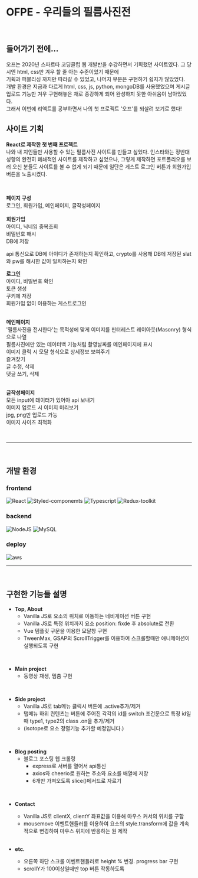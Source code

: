 # OFPE - 우리들의 필름사진전

<br/>

## 들어가기 전에...
오프는 2020년 스파르타 코딩클럽 웹 개발반을 수강하면서 기획했던 사이트였다. 그 당시엔 html, css만 겨우 할 줄 아는 수준이었기 때문에<br/>
기획과 퍼블리싱 까지만 따라갈 수 있었고, 나머지 부분은 구현하기 쉽지가 않았었다.<br/>
개발 환경은 지금과 다르게 html, css, js, python, mongoDB를 사용했었으며 게시글 업로드 기능만 겨우 구현해놓은 채로 종강하게 되어 완성하지 못한 아쉬움이 남아있었다.<br/>
그래서 이번에 리액트를 공부하면서 나의 첫 프로젝트 '오프'를 되살려 보기로 했다!

## 사이트 기획
__React로 제작한 첫 번째 프로젝트__ <br/>
나와 내 지인들만 사용할 수 있는 필름사진 사이트를 만들고 싶었다. 인스타와는 정반대 성향의 완전히 폐쇄적인 사이트를 제작하고 싶었으나, 그렇게 제작하면 포트폴리오를 보러 오신 분들도 사이트를 볼 수 없게 되기 때문에 일단은 게스트 로그인 버튼과 회원가입 버튼을 노출시켰다.

<br/>

__페이지 구성__ <br/>
로그인, 회원가입, 메인페이지, 글작성페이지
<br/>
 <br/>
__회원가입__<br/>
아이디, 닉네임 중복조회 <br/>
비밀번호 해시 <br/>
DB에 저장 <br/>

api 통신으로 DB에 아이디가 존재하는지 확인하고, crypto를 사용해 DB에 저장된 slat와 pw를 해시한 값이 일치하는지 확인
 <br/>
 
__로그인__<br/>
아이디, 비밀번호 확인 <br/>
토큰 생성 <br/>
쿠키에 저장 <br/>
회원가입 없이 이용하는 게스트로그인 <br/>
<br/>
 
 
__메인페이지__<br/>
'필름사진을 전시한다'는 목적성에 맞게 이미지를 핀터레스트 레이아웃(Masonry) 형식으로 나열 <br/>
필름사진에만 있는 데이터백 기능처럼 촬영날짜를 메인페이지에 표시 <br/>
이미지 클릭 시 모달 형식으로 상세정보 보여주기 <br/>
즐겨찾기 <br/>
글 수정, 삭제 <br/>
댓글 쓰기, 삭제 <br/>
<br/>
 
 __글작성페이지__<br/>
모든 input에 데이터가 있어야 api 보내기 <br/>
이미지 업로드 시 이미지 미리보기 <br/>
jpg, png만 업로드 가능 <br/>
이미지 사이즈 최적화 <br/>

 <br/>


-----

<br/>

## 개발 환경

### frontend
![React](https://img.shields.io/badge/React-20232A?style=for-the-badge&logo=react&logoColor=61DAFB)
![Styled-componemts](https://img.shields.io/badge/styled--components-DB7093?style=for-the-badge&logo=styled-components&logoColor=white)
![Typescript](https://img.shields.io/badge/TypeScript-007ACC?style=for-the-badge&logo=typescript&logoColor=white)
![Redux-toolkit](https://img.shields.io/badge/Redux-593D88?style=for-the-badge&logo=redux&logoColor=white)

### backend
![NodeJS](https://img.shields.io/badge/node.js-6DA55F?style=for-the-badge&logo=node.js&logoColor=white)
![MySQL](https://img.shields.io/badge/MySQL-005C84?style=for-the-badge&logo=mysql&logoColor=white)

### deploy
![aws](https://img.shields.io/badge/Amazon_AWS-FF9900?style=for-the-badge&logo=amazonaws&logoColor=white)

-----
<br/>

## 구현한 기능들 설명

+ __Top, About__
  + Vanilla JS로 요소의 위치로 이동하는 네비게이션 버튼 구현
  + Vanilla JS로 특정 위치까지 요소 position: fixde 후 absolute로 전환 
  + Vue 템플릿 구문을 이용한 모달창 구현
  + TweenMax, GSAP의 ScrollTrigger를 이용하여 스크롤할때만 애니메이션이 실행되도록 구현
  
<br/>

+ __Main project__
  + 동영상 재생, 멈춤 구현
  
<br/>

+ __Side project__
  + Vanilla JS로 tab메뉴 클릭시 버튼에 .active추가/제거 
  + 탭메뉴 하위 컨텐츠는 버튼에 주어진 각각의 id를 switch 조건문으로 특정 id일때 type1, type2의 class .on을 추가/제거
  + (isotope로 요소 정렬기능 추가할 예정입니다.)
  
<br/>

+ __Blog posting__
  + 블로그 포스팅 웹 크롤링
    + express로 서버를 열어서 api통신
    + axios와 cheerio로 원하는 주소와 요소를 배열에 저장
    + 6개만 가져오도록 slice()메서드로 자르기

<br/>

+ __Contact__
  + Vanilla JS로 clientX, clientY 좌표값을 이용해 마우스 커서의 위치를 구함
  + mousemove 이벤트핸들러를 이용하여 요소의 style.transform에 값을 계속적으로 변경하여 마우스 위치에 반응하는 원 제작
  
  <br/>
  
+ __etc.__
  + 오른쪽 하단 스크롤 이벤트핸들러로 height % 변경. progress bar 구현
  + scrollY가 100이상일때만 top 버튼 작동하도록 

